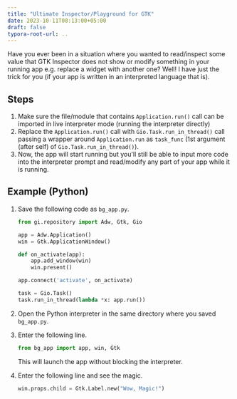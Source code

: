 ```yaml
---
title: "Ultimate Inspector/Playground for GTK"
date: 2023-10-11T08:13:00+05:00
draft: false
typora-root-url: ..
---
```


Have you ever been in a situation where you wanted to read/inspect some value that GTK Inspector does not show or modify something in your running app e.g. replace a widget with another one? Well! I have just the trick for you (if your app is written in an interpreted language that is). 

## Steps

1. Make sure the file/module that contains `Application.run()` call can be imported in live interpreter mode (running the interpreter directly)
1. Replace the `Application.run()` call with `Gio.Task.run_in_thread()` call passing a wrapper around `Application.run` as `task_func` (1st argument (after self) of `Gio.Task.run_in_thread()`).
1. Now, the app will start running but you'll still be able to input more code into the interpreter prompt and read/modify any part of your app while it is running.


## Example (Python)

1. Save the following code as `bg_app.py`.

   ```python
   from gi.repository import Adw, Gtk, Gio
   
   app = Adw.Application()
   win = Gtk.ApplicationWindow()
   
   def on_activate(app):
       app.add_window(win)
       win.present()
   
   app.connect('activate', on_activate)
   
   task = Gio.Task()
   task.run_in_thread(lambda *x: app.run())
   ```

1. Open the Python interpreter in the same directory where you saved `bg_app.py`.

1. Enter the following line.

   ```python
   from bg_app import app, win, Gtk
   ```
   
   This will launch the app without blocking the interpreter.

1. Enter the following line and see the magic.

   ```python
   win.props.child = Gtk.Label.new("Wow, Magic!")
   ```
